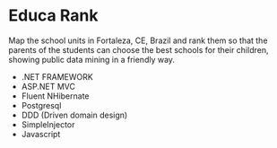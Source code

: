 # Educa Rank

Map the school units in Fortaleza, CE, Brazil and rank them so that the parents of the students can choose the best schools for their children, showing public data mining in a friendly way.

- .NET FRAMEWORK
- ASP.NET MVC
- Fluent NHibernate
- Postgresql
- DDD (Driven domain design)
- SimpleInjector
- Javascript
